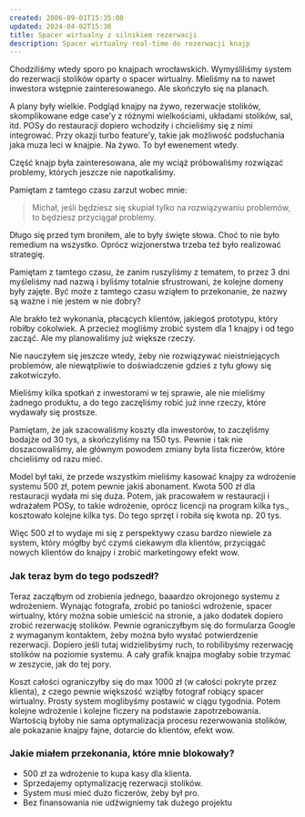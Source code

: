 ```yaml
---
created: 2006-09-01T15:35:00
updated: 2024-04-02T15:36
title: Spacer wirtualny z silnikiem rezerwacji
description: Spacer wirtualny real-time do rezerwacji knajp
---
```

Chodziliśmy wtedy sporo po knajpach wrocławskich. Wymyśliliśmy system do rezerwacji stolików oparty o spacer wirtualny. Mieliśmy na to nawet inwestora wstępnie zainteresowanego. Ale skończyło się na planach.

A plany były wielkie. Podgląd knajpy na żywo, rezerwacje stolików, skomplikowane edge case’y z różnymi wielkościami, układami stolików, sal, itd. POSy do restauracji dopiero wchodziły i chcieliśmy się z nimi integrować. Przy okazji turbo feature’y, takie jak możliwość podsłuchania jaka muza leci w knajpie. Na żywo. To był ewenement wtedy.

Część knajp była zainteresowana, ale my wciąż próbowaliśmy rozwiązać problemy, których jeszcze nie napotkaliśmy. 

Pamiętam z tamtego czasu zarzut wobec mnie:

> Michał, jeśli będziesz się skupiał tylko na rozwiązywaniu problemów, to będziesz przyciągał problemy.

Długo się przed tym broniłem, ale to były święte słowa. Choć to nie było remedium na wszystko. Oprócz wizjonerstwa trzeba też było realizować strategię.

Pamiętam z tamtego czasu, że zanim ruszyliśmy z tematem, to przez 3 dni myśleliśmy nad nazwą i byliśmy totalnie sfrustrowani, że kolejne domeny były zajęte. Być może z tamtego czasu wziąłem to przekonanie, że nazwy są ważne i nie jestem w nie dobry?

Ale brakło też wykonania, płacących klientów, jakiegoś prototypu, który robiłby cokolwiek. A przecież mogliśmy zrobić system dla 1 knajpy i od tego zacząć. Ale my planowaliśmy już większe rzeczy.

Nie nauczyłem się jeszcze wtedy, żeby nie rozwiązywać nieistniejących problemów, ale niewątpliwie to doświadczenie gdzieś z tyłu głowy się zakotwiczyło.

Mieliśmy kilka spotkań z inwestorami w tej sprawie, ale nie mieliśmy żadnego produktu, a do tego zaczęliśmy robić już inne rzeczy, które wydawały się prostsze.

Pamiętam, że jak szacowaliśmy koszty dla inwestorów, to zaczęliśmy bodajże od 30 tys, a skończyliśmy na 150 tys. Pewnie i tak nie doszacowaliśmy, ale głównym powodem zmiany była lista ficzerów, które chcieliśmy od razu mieć.

Model był taki, że przede wszystkim mieliśmy kasować knajpy za wdrożenie systemu 500 zł, potem pewnie jakiś abonament. Kwota 500 zł dla restauracji wydała mi się duża. Potem, jak pracowałem w restauracji i wdrażałem POSy, to takie wdrożenie, oprócz licencji na program kilka tys., kosztowało kolejne kilka tys. Do tego sprzęt i robiła się kwota np. 20 tys.

Więc 500 zł to wydaje mi się z perspektywy czasu bardzo niewiele za system, który mógłby być czymś ciekawym dla klientów, przyciągać nowych klientów do knajpy i zrobić marketingowy efekt wow.

### Jak teraz bym do tego podszedł?

Teraz zacząłbym od zrobienia jednego, baaardzo okrojonego systemu z wdrożeniem. Wynając fotografa, zrobić po taniości wdrożenie, spacer wirtualny, który można sobie umieścić na stronie, a jako dodatek dopiero zrobić rezerwację stolików. Pewnie ograniczyłbym się do formularza Google z wymaganym kontaktem, żeby można było wysłać potwierdzenie rezerwacji. Dopiero jeśli tutaj widzielibyśmy ruch, to robilibyśmy rezerwację stolików na poziomie systemu. A cały grafik knajpa mogłaby sobie trzymać w zeszycie, jak do tej pory.

Koszt całości ograniczyłby się do max 1000 zł (w całości pokryte przez klienta), z czego pewnie większość wziąłby fotograf robiący spacer wirtualny. Prosty system moglibyśmy postawić w ciągu tygodnia. Potem kolejne wdrożenie i kolejne ficzery na podstawie zapotrzebowania. Wartością byłoby nie sama optymalizacja procesu rezerwowania stolików, ale pokazanie knajpy fajne, dotarcie do klientów, efekt wow.

### Jakie miałem przekonania, które mnie blokowały?

- 500 zł za wdrożenie to kupa kasy dla klienta.
- Sprzedajemy optymalizację rezerwacji stolików.
- System musi mieć dużo ficzerów, żeby był pro.
- Bez finansowania nie udźwigniemy tak dużego projektu
